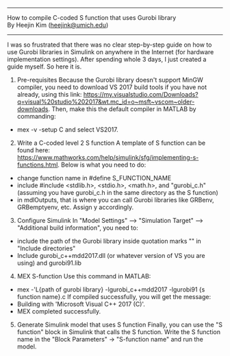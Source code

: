 *******************************************************************
   How to compile C-coded S function that uses Gurobi library    
            By Heejin Kim (heejink@umich.edu)                      
*******************************************************************

I was so frustrated that there was no clear step-by-step guide on how to use Gurobi libraries in Simulink on anywhere in the Internet (for hardware implementation settings). After spending whole 3 days, I just created a guide myself. So here it is.

1. Pre-requisites
Because the Gurobi library doesn't support MinGW compiler, you need to download VS 2017 build tools if you have not already, using this link: https://my.visualstudio.com/Downloads?q=visual%20studio%202017&wt.mc_id=o~msft~vscom~older-downloads. Then, make this the default compiler in MATLAB by commanding:
*  mex -v -setup C
and select VS2017.

2. Write a C-coded level 2 S function
A template of S function can be found here: https://www.mathworks.com/help/simulink/sfg/implementing-s-functions.html. Below is what you need to do:
  - change function name in #define S_FUNCTION_NAME
  - include #include <stdlib.h>, <stdio.h>, <math.h>, and "gurobi_c.h" (assuming you have gurobi_c.h in the same directory as the S function)
  - in mdlOutputs, that is where you can call Gurobi libraries like GRBenv, GRBemptyenv, etc. Assign y accordingly.

3. Configure Simulink
In "Model Settings" --> "Simulation Target" --> "Additional build information", you need to:
  - include the path of the Gurobi library inside quotation marks "" in "Include directories"
  - Include gurobi_c++mdd2017.dll (or whatever version of VS you are using) and gurobi91.lib

4. MEX S-function
Use this command in MATLAB:
*  mex -'L{path of gurobi library} -lgurobi_c++mdd2017 -lgurobi91 {s function name}.c
If compiled successfully, you will get the message:
*  Building with 'Microsoft Visual C++ 2017 (C)'.
*  MEX completed successfully.

5. Generate Simulink model that uses S function
Finally, you can use the "S function" block in Simulink that calls the S function. Write the S function name in the "Block Parameters" -> "S-function name" and run the model.
